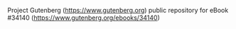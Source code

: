 Project Gutenberg (https://www.gutenberg.org) public repository for eBook #34140 (https://www.gutenberg.org/ebooks/34140)

